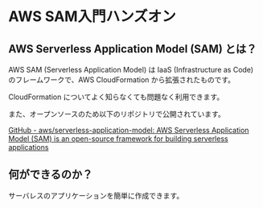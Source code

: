 # AWS SAM入門ハンズオン

## AWS Serverless Application Model (SAM) とは？

AWS SAM (Serverless Application Model) は IaaS (Infrastructure as Code) のフレームワークで、AWS CloudFormation から拡張されたものです。

CloudFormation についてよく知らなくても問題なく利用できます。

また、オープンソースのため以下のリポジトリで公開されています。

[GitHub - aws/serverless-application-model: AWS Serverless Application Model (SAM) is an open-source framework for building serverless applications](https://github.com/aws/serverless-application-model)


## 何ができるのか？

サーバレスのアプリケーションを簡単に作成できます。
